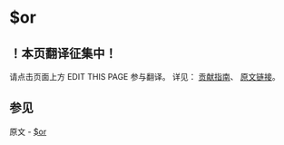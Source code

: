 # $or

## ！本页翻译征集中！

请点击页面上方 EDIT THIS PAGE 参与翻译。
详见：
[贡献指南]( https://github.com/JinMuInfo/MongoDB-Manual-zh/blob/master/CONTRIBUTING.md )、
[原文链接](  https://docs.mongodb.com/manual/reference/operator/query/or/  )。

## 参见

原文 - [$or]( https://docs.mongodb.com/manual/reference/operator/query/or/ )

